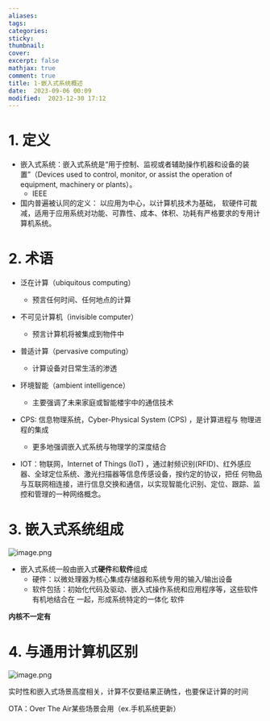 ```yaml
---
aliases: 
tags: 
categories: 
sticky: 
thumbnail: 
cover: 
excerpt: false
mathjax: true
comment: true
title: 1-嵌入式系统概述
date:  2023-09-06 00:09
modified:  2023-12-30 17:12
---
```


# 1. 定义

- 嵌入式系统：嵌入式系统是“用于控制、监视或者辅助操作机器和设备的装置”（Devices used to control, monitor, or assist the operation of equipment, machinery or plants）。
	- IEEE
- 国内普遍被认同的定义： 以应用为中心，以计算机技术为基础， 软硬件可裁减，适用于应用系统对功能、可靠性、成本、体积、功耗有严格要求的专用计算机系统。

# 2. 术语

- 泛在计算（ubiquitous computing） 
	- 预言任何时间、任何地点的计算 
- 不可见计算机（invisible computer） 
	- 预言计算机将被集成到物件中 
- 普适计算（pervasive computing） 
	- 计算设备对日常生活的渗透 
- 环境智能（ambient intelligence） 
	- 主要强调了未来家庭或智能楼宇中的通信技术

- CPS: 信息物理系统，Cyber-Physical System (CPS) ，是计算进程与 物理进程的集成
	- 更多地强调嵌入式系统与物理学的深度结合
- IOT：物联网，Internet of Things (IoT) ，通过射频识别(RFID)、红外感应 器、全球定位系统、激光扫描器等信息传感设备，按约定的协议，把任 何物品与互联网相连接，进行信息交换和通信，以实现智能化识别、定位、跟踪、监控和管理的一种网络概念。

# 3. 嵌入式系统组成

![image.png](https://chillcharlie-img.oss-cn-hangzhou.aliyuncs.com/image%2F2023%2F09%2F06%2F513f6ed86cefa95283d0a78a8f51bc85_20230906140937.png)

- 嵌入式系统一般由嵌入式**硬件**和**软件**组成
	- 硬件：以微处理器为核⼼集成存储器和系统专⽤的输⼊/输出设备
	- 软件包括：初始化代码及驱动、嵌⼊式操作系统和应⽤程序等，这些软件有机地结合在 ⼀起，形成系统特定的⼀体化 软件  

**内核不一定有**

# 4. 与通用计算机区别

![image.png](https://chillcharlie-img.oss-cn-hangzhou.aliyuncs.com/image%2F2023%2F09%2F06%2F3db171c3b11cd8fe56177bff9858dd78_20230906141909.png)

实时性和嵌入式场景高度相关，计算不仅要结果正确性，也要保证计算的时间

OTA：Over The Air某些场景会用（ex.手机系统更新）
